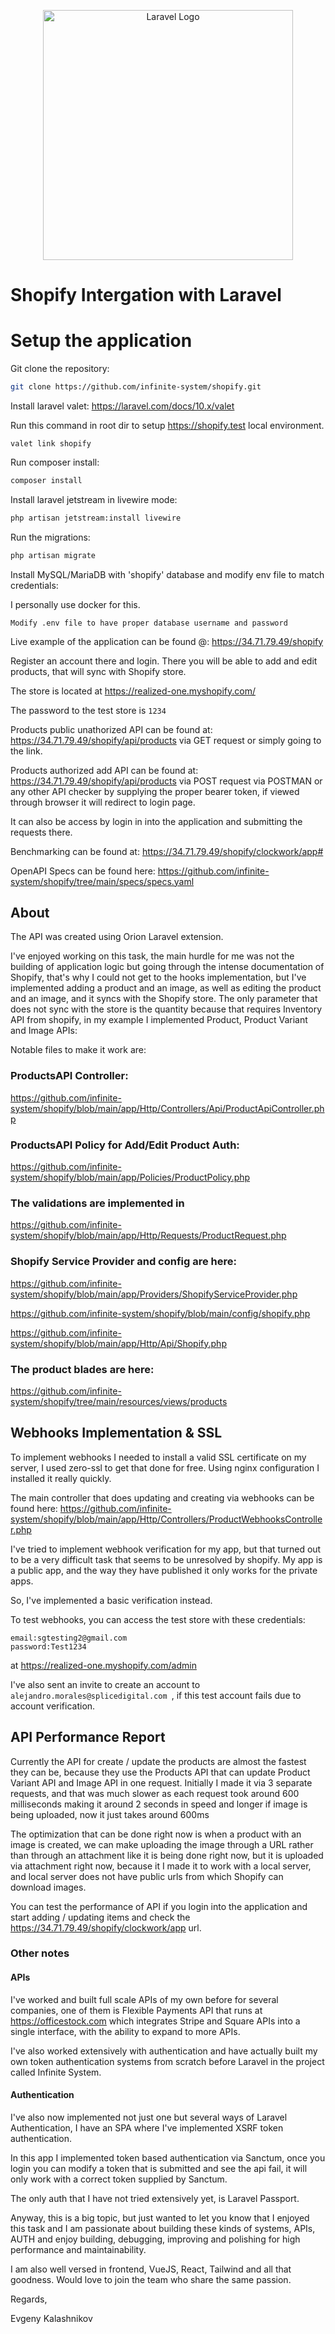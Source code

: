 <p align="center"><a href="https://laravel.com" target="_blank"><img src="https://raw.githubusercontent.com/laravel/art/master/logo-lockup/5%20SVG/2%20CMYK/1%20Full%20Color/laravel-logolockup-cmyk-red.svg" width="400" alt="Laravel Logo"></a></p>

# Shopify Intergation with Laravel

# Setup the application

Git clone the repository:

```bash
git clone https://github.com/infinite-system/shopify.git
```

Install laravel valet:
https://laravel.com/docs/10.x/valet

Run this command in root dir to setup https://shopify.test
local environment.
```
valet link shopify
```

Run composer install:
```bash
composer install
```

Install laravel jetstream in livewire mode:
```bash
php artisan jetstream:install livewire
```

Run the migrations:
```bash
php artisan migrate
```

Install MySQL/MariaDB with 'shopify' database and modify env file to match credentials:

I personally use docker for this.
```
Modify .env file to have proper database username and password
```

Live example of the application can be found @:
https://34.71.79.49/shopify

Register an account there and login.
There you will be able to add and edit products, that will sync with Shopify store.

The store is located at https://realized-one.myshopify.com/

The password to the test store is `1234`


Products public unathorized API can be found at:
https://34.71.79.49/shopify/api/products via GET request or simply going to the link.

Products authorized add API can be found at:
https://34.71.79.49/shopify/api/products via POST request
via POSTMAN or any other API checker by supplying the proper bearer token, if viewed through browser it will redirect to login page.

It can also be access by login in into the application and submitting the requests there.


Benchmarking can be found at:
https://34.71.79.49/shopify/clockwork/app#

OpenAPI Specs can be found here:
https://github.com/infinite-system/shopify/tree/main/specs/specs.yaml

## About
The API was created using Orion Laravel extension.


I've enjoyed working on this task, the main hurdle for me was not the building of application logic but going through the intense documentation of Shopify, that's why I could not get to the hooks implementation, but I've implemented adding a product and an image, as well as editing the product and an image, and it syncs with the Shopify store.
The only parameter that does not sync with the store is the quantity because that requires Inventory API from shopify, in my example I implemented Product, Product Variant and Image APIs:


Notable files to make it work are:

### ProductsAPI Controller:
https://github.com/infinite-system/shopify/blob/main/app/Http/Controllers/Api/ProductApiController.php

### ProductsAPI Policy for Add/Edit Product Auth:
https://github.com/infinite-system/shopify/blob/main/app/Policies/ProductPolicy.php

### The validations are implemented in
https://github.com/infinite-system/shopify/blob/main/app/Http/Requests/ProductRequest.php

### Shopify Service Provider and config are here: 

https://github.com/infinite-system/shopify/blob/main/app/Providers/ShopifyServiceProvider.php

https://github.com/infinite-system/shopify/blob/main/config/shopify.php

https://github.com/infinite-system/shopify/blob/main/app/Http/Api/Shopify.php

### The product blades are here:

https://github.com/infinite-system/shopify/tree/main/resources/views/products

## Webhooks Implementation & SSL

To implement webhooks I needed to install a valid SSL certificate on my server, I used zero-ssl to get that done for free. Using nginx configuration I installed it really quickly.

The main controller that does updating and creating via webhooks can be found here:
https://github.com/infinite-system/shopify/blob/main/app/Http/Controllers/ProductWebhooksController.php

I've tried to implement webhook verification for my app, but that turned out to be a very difficult task that seems to be unresolved by shopify. My app is a public app, and the way they have published it only works for the private apps.

So, I've implemented a basic verification instead.

To test webhooks, you can access the test store with these credentials:
```
email:sgtesting2@gmail.com
password:Test1234
```
at https://realized-one.myshopify.com/admin

I've also sent an invite to create an account to `alejandro.morales@splicedigital.com `, if this test account fails due to account verification.

## API Performance Report

Currently the API for create / update the products are almost the fastest they can be, because they use the Products API that can update Product Variant API and Image API in one request.
Initially I made it via 3 separate requests, and that was much slower as each request took around 600 milliseconds making it around 2 seconds in speed and longer if image is being uploaded, now it just takes around 600ms

The optimization that can be done right now is when a product with an image is created, we can make uploading the image through a URL rather than through an attachment like it is being done right now, but it is uploaded via attachment right now, because it I made it to work with a local server, and local server does not have public urls from which Shopify can download images.

You can test the performance of API if you login into the application and start adding / updating items and check the https://34.71.79.49/shopify/clockwork/app url.

### Other notes

#### APIs
I've worked and built full scale APIs of my own before for several companies, one of them is Flexible Payments API that runs at https://officestock.com which integrates Stripe and Square APIs into a single interface, with the ability to expand to more APIs.

I've also worked extensively with authentication and have actually built my own token authentication systems from scratch before Laravel in the project called Infinite System.

#### Authentication

I've also now implemented not just one but several ways of Laravel Authentication, I have an SPA where I've implemented XSRF token authentication.

In this app I implemented token based authentication via Sanctum, once you login you can modify a token that is submitted and see the api fail, it will only work with a correct token supplied by Sanctum.

The only auth that I have not tried extensively yet, is Laravel Passport.

Anyway, this is a big topic, but just wanted to let you know that I enjoyed this task and I am passionate about building these kinds of systems, APIs, AUTH and enjoy building, debugging, improving and polishing for high performance and maintainability.

I am also well versed in frontend, VueJS, React, Tailwind and all that goodness.
Would love to join the team who share the same passion.





Regards,

Evgeny Kalashnikov